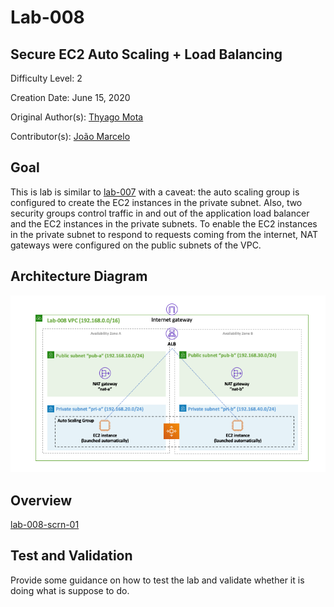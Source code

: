 # Lab-008

## Secure EC2 Auto Scaling + Load Balancing

Difficulty Level: 2

Creation Date: June 15, 2020

Original Author(s): [Thyago Mota](https://github.com/thyagomota)

Contributor(s): [João Marcelo](https://github.com/jmhal)

## Goal
This is lab is similar to [lab-007](../lab-007) with a caveat: the auto scaling group is configured to create the EC2 instances in the private subnet. Also, two security groups control traffic in and out of the application load balancer and the EC2 instances in the private subnets. To enable the EC2 instances in the private subnet to respond to requests coming from the internet, NAT gateways were configured on the public subnets of the VPC.

## Architecture Diagram
![lab-008-arch-01](images/lab-008-arch-01.png)

## Overview

[lab-008-scrn-01](https://youtu.be/mdeJwTgYISM)

## Test and Validation
Provide some guidance on how to test the lab and validate whether it is doing what is suppose to do.
